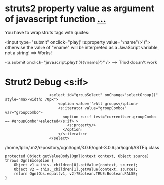 # struts2 property value as argument of javascript function [...](http://www.widecodes.com/0mygWUkgeg/struts2-property-value-as-argument-of-javascript-function.html)

You have to wrap struts tags with quotes:

<input type="submit" onclick="play('<s:property value="vname"/>')">
otherwise the value of "vname" will be interpreted as a JavaScript variable, not a string!
==> Works!

<s:submit onclick="javascript:play('%{vname}')" />
==> Tried doesn't work


# Strut2 Debug <s:if>

                        <select id="groupSelect" onChange="selectGroup()" style="max-width: 70px">
                            <option value=''>All groups</option>
                            <s:iterator value="groupCombos" var="groupCombo">
                              <option <s:if test="currentUser.groupCombo == #groupCombo">selected</s:if> >
                                <s:property/>
                              </option>
                            </s:iterator>
                        </select>


/home/lplin/.m2/repository/ognl/ognl/3.0.6/ognl-3.0.6.jar!/ognl/ASTEq.class

    protected Object getValueBody(OgnlContext context, Object source) throws OgnlException {
        Object v1 = this._children[0].getValue(context, source);
        Object v2 = this._children[1].getValue(context, source);
        return OgnlOps.equal(v1, v2)?Boolean.TRUE:Boolean.FALSE;
    }
